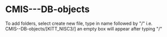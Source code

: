 # CMIS---DB-objects

To add folders, select create new file, type in name followed by "/"
 i.e. CMIS--DB-objects/[KITT_NISC3/] an empty box will appear after typing "/"
 
